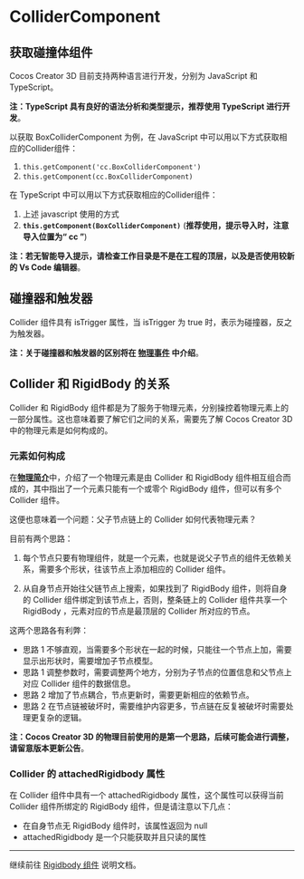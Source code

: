 # ColliderComponent

## 获取碰撞体组件

Cocos Creator 3D 目前支持两种语言进行开发，分别为 JavaScript 和 TypeScript。

**注：TypeScript 具有良好的语法分析和类型提示，推荐使用 TypeScript 进行开发**。

以获取 BoxColliderComponent 为例，在 JavaScript 中可以用以下方式获取相应的Collider组件：

1. `this.getComponent('cc.BoxColliderComponent')`
2. `this.getComponent(cc.BoxColliderComponent)`

在 TypeScript 中可以用以下方式获取相应的Collider组件：

1. 上述 javascript 使用的方式
2. **`this.getComponent(BoxColliderComponent)`** (**推荐使用，提示导入时，注意导入位置为“ cc ”**)

**注：若无智能导入提示，请检查工作目录是不是在工程的顶层，以及是否使用较新的 Vs Code 编辑器**。

## 碰撞器和触发器

Collider 组件具有 isTrigger 属性，当 isTrigger 为 true 时，表示为碰撞器，反之为触发器。

**注：关于碰撞器和触发器的区别将在 [物理事件](physics-event.md) 中介绍**。

## Collider 和 RigidBody 的关系

Collider 和 RigidBody 组件都是为了服务于物理元素，分别操控着物理元素上的一部分属性。这也意味着要了解它们之间的关系，需要先了解 Cocos Creator 3D 中的物理元素是如何构成的。

### 元素如何构成

在[**物理简介**](./../physics.md)中，介绍了一个物理元素是由 Collider 和 RigidBody 组件相互组合而成的，其中指出了一个元素只能有一个或零个 RigidBody 组件，但可以有多个 Collider 组件。

这便也意味着一个问题：父子节点链上的 Collider 如何代表物理元素？

目前有两个思路：

1. 每个节点只要有物理组件，就是一个元素，也就是说父子节点的组件无依赖关系，需要多个形状，往该节点上添加相应的 Collider 组件。

2. 从自身节点开始往父链节点上搜索，如果找到了 RigidBody 组件，则将自身的 Collider 组件绑定到该节点上，否则，整条链上的 Collider 组件共享一个 RigidBody ，元素对应的节点是最顶层的 Collider 所对应的节点。

这两个思路各有利弊：

- 思路 1 不够直观，当需要多个形状在一起的时候，只能往一个节点上加，需要显示出形状时，需要增加子节点模型。
- 思路 1 调整参数时，需要调整两个地方，分别为子节点的位置信息和父节点上对应 Collider 组件的数据信息。
- 思路 2 增加了节点耦合，节点更新时，需要更新相应的依赖节点。
- 思路 2 在节点链被破坏时，需要维护内容更多，节点链在反复被破坏时需要处理更复杂的逻辑。

**注：Cocos Creator 3D 的物理目前使用的是第一个思路，后续可能会进行调整，请留意版本更新公告**。

### Collider 的 attachedRigidbody 属性

在 Collider 组件中具有一个 attachedRigidbody 属性，这个属性可以获得当前 Collider 组件所绑定的 RigidBody 组件，但是请注意以下几点：

- 在自身节点无 RigidBody 组件时，该属性返回为 null
- attachedRigidbody 是一个只能获取并且只读的属性

---

继续前往 [Rigidbody 组件](physics-rigidbody.md) 说明文档。
